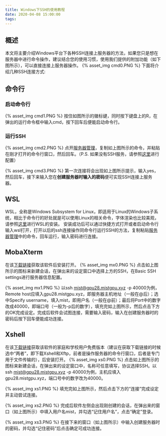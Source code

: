 ```yaml
---
title: Windows下SSH的使用教程
date: 2020-04-08 15:00:00
tags:
---
```

## 概述
本文将主要介绍Windows平台下各种SSH连接上服务器的方法，如果您只是想在服务器中进行命令操作，建议结合您的使用习惯，使用我们提供的附加功能（如下图所示），可以直接连接上服务器操作。
{% asset_img cmd0.PNG %}
下面将介绍几种SSH连接方式:

## 命令行
### 启动命令行
{% asset_img cmd1.PNG %}
按住如图所示的徽标键，同时按下键盘上的R，在弹出的运行命令框中输入cmd，按下回车后便能启动命令行。

### 运行SSH
{% asset_img cmd2.PNG %}
点开[服务器管理](https://mistgpu.com/user/)，复制如上图所示的命令，并粘贴在刚才打开的命令行窗口，然后回车。（P.S. 如果没有SSH服务，请参照[这里](https://jingyan.baidu.com/article/9158e0002c159ea254122821.html)进行配置）

{% asset_img cmd3.PNG %}
第一次连接将会出现如上图所示提示，输入yes，然后回车，接下来输入您在**创建服务器时输入的密码**便可实现SSH连接上服务器。

## WSL
WSL，全称是Windows Subsystem for Linux，即适用于Linux的Windows子系统，相比于命令行的好处就是可以使用Linux的相关命令，字体渲染也比较美观，请参照[这里](https://jingyan.baidu.com/article/e4d08ffd5849e20fd2f60d93.html)进行WSL的安装。
安装成功后可以通过快捷方式打开或者启动命令行输入wsl打开，打开以后的ssh连接操作同命令行运行SSH的方法，复制粘贴[服务器管理](https://mistgpu.com/user/)中的命令，回车运行，输入密码进行连接。

## MobaXterm
在该[下载链接](https://mobaxterm.mobatek.net/download.html)获取该软件后安装打开。
{% asset_img mx0.PNG %}
点击如上图所示的图标来新建会话，在弹出来的设定窗口中选择上方的SSH，在Basic SSH settings进行服务器信息配置。

{% asset_img mx1.PNG %}
以ssh mist@gpu28.mistgpu.xyz -p 40000为例，Remote host应填入gpu28.mistgpu.xyz，即服务器主机地址（一般在@后）；选中Specify username，填入mist，即用户名（一般在@前）；最后将Port中的数字改成40000，即端口号（一般为-p后的数字），填充完如上图所示，然后点击下方的OK完成设定。完成后软件会试图连接，需要输入密码，输入在创建服务器时的密码后按下回车便能成功连接。

## Xshell
在该[下载链接](https://www.netsarang.com/zh/free-for-home-school/)获取该软件的家庭和学校用户免费版本（建议在获取下载链接的时候选中“两者”，即下载Xshell和Xftp，前者是操作服务器的命令行窗口，后者是专门用于文件传输的），后安装打开。
{% asset_img xs0.PNG %}
点击如上图所示的图标来新建会话，在弹出来的设定窗口中，名称可任意填写，协议选择SSH。以ssh mist@gpu28.mistgpu.xyz -p 40000为例，主机应填入gpu28.mistgpu.xyz，端口号中的数字改为40000。

{% asset_img xs1.PNG %}
填充完如上图所示，然后点击下方的“连接”完成设定并主动尝试连接。

{% asset_img xs2.PNG %}
完成后软件左侧会出现刚创建的会话，在弹出来的窗口（如上图所示）中填入用户名mist，并勾选“记住用户名”，点击“确定”登录。

{% asset_img xs3.PNG %}
在接下来的窗口（如上图所示）中输入创建服务器时的密码，并勾选“记住密码”后点击确定可成功连接。
